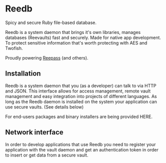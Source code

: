 Reedb
===

Spicy and secure Ruby file-based database.

Reedb is a system daemon that brings it's own libraries, manages databases (Reevaults) fast and securely.
Made for native app development. To protect sensitive information that's worth protecting with AES and Twofish.

Proudly powering [Reepass](https://github.com/2RSoftworks/reepass) (and others).

## Installation

Reedb is a system daemon that you (as a developer) can talk to via HTTP and JSON. This interface allows for access management, remote vault management and easy integration into projects of different languages. As long as the Reedb daemon is installed on the system your application can use secure vaults. (See details below)

For end-users packages and binary installers are being provided HERE.

## Network interface
In order to develop applications that use Reedb you need to register your application with the vault daemon and get an authentication token in order to insert or get data from a secure vault.